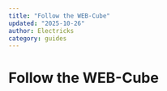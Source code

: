 ```yaml
---
title: "Follow the WEB-Cube"
updated: "2025-10-26"
author: Electricks
category: guides
---
```


# Follow the WEB-Cube


